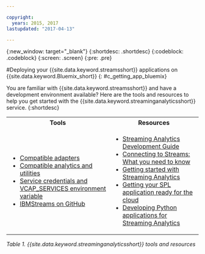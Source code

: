 ```yaml
---

copyright:
  years: 2015, 2017
lastupdated: "2017-04-13"

---
```


<!-- Attribute definitions -->
{:new_window: target="_blank"}
{:shortdesc: .shortdesc}
{:codeblock: .codeblock}
{:screen: .screen}
{:pre: .pre}

#Deploying your {{site.data.keyword.streamsshort}} applications on {{site.data.keyword.Bluemix_short}}
{: #c_getting_app_bluemix}


 You are familiar with {{site.data.keyword.streamsshort}} and have a development environment available? Here are the tools and resources to help you get started with the {{site.data.keyword.streaminganalyticsshort}} service.
{:shortdesc}

<table summary="This table provides a list of tool and resources you need to develop and deploy your {{site.data.keyword.streamsshort}} applications.">
  <tr>
    <th>Tools<br></th>
    <th>Resources<br></th>
  </tr>
  <tr>
    <td>
      <ul>
        <li><a href="/docs/services/StreamingAnalytics/c_compatible_adapters.html" target="_blank">Compatible adapters</a><br></li>
        <li><a href="/docs/services/StreamingAnalytics/c_analytics_utilities.html" target="_blank">Compatible analytics and utilities</a><br></li>
        <li><a href="/docs/services/StreamingAnalytics/r_vcap_services.html#r_vcap_services" target="_blank">Service credentials and VCAP_SERVICES environment variable</a><br></li>
         <li><a href="https://github.com/IBMStreams" target="_blank">IBMStreams on
GitHub</a><br></li>
      </ul>    
    </td>
    <td>
      <ul>
        <li><a href="https://developer.ibm.com/streamsdev/docs/bluemix-streaming-analytics-development-guide/" target="_blank">Streaming Analytics Development Guide</a><br></li>
        <li><a href="https://www.ibm.com/blogs/bluemix/2017/02/connecting-to-streams/" target="_blank">Connecting to Streams: What you need to know</a><br></li>
        <li><a href="/docs/services/StreamingAnalytics/index.html" target="_blank">Getting started with Streaming Analytics</a><br></li>
        <li><a href="https://developer.ibm.com/streamsdev/docs/getting-spl-application-ready-cloud" target="_blank">Getting your SPL application ready for the cloud</a><br></li>
        <li><a href="/docs/services/StreamingAnalytics/t_develop_apps_python.html#t_develop_apps_python" target="_blank">Developing Python applications for Streaming Analytics</a><br></li>
      </ul>    
    </td>
  </tr>
</table>

*Table 1. {{site.data.keyword.streaminganalyticsshort}} tools and resources*
